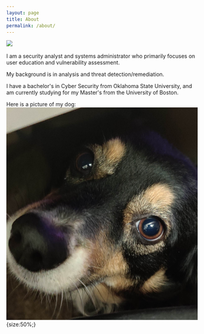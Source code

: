 ```yaml
---
layout: page
title: About
permalink: /about/
---
```


<!-- ![me](/docs/images/filephoto.jpg) -->
<img src="../docs/images/filephoto.jpg" style='size:50%;'>

I am a security analyst and systems administrator who primarily focuses on user education and vulnerability assessment.

My background is in analysis and threat detection/remediation.

I have a bachelor's in Cyber Security from Oklahoma State University, and am currently studying for my Master's from the University of Boston.

Here is a picture of my dog:
![dog](/docs/images/IMG_20211107_194708_2.jpg){size:50%;}
